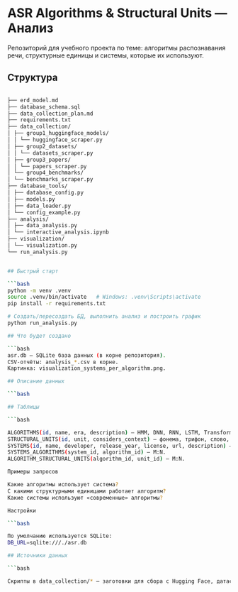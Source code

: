 # ASR Algorithms & Structural Units — Анализ

Репозиторий для учебного проекта по теме: алгоритмы распознавания речи, структурные единицы и системы, которые их используют.

## Структура


```bash

├── erd_model.md
├── database_schema.sql
├── data_collection_plan.md
├── requirements.txt
├── data_collection/
│ ├── group1_huggingface_models/
│ │ └── huggingface_scraper.py
│ ├── group2_datasets/
│ │ └── datasets_scraper.py
│ ├── group3_papers/
│ │ └── papers_scraper.py
│ └── group4_benchmarks/
│ └── benchmarks_scraper.py
├── database_tools/
│ ├── database_config.py
│ ├── models.py
│ ├── data_loader.py
│ └── config_example.py
├── analysis/
│ ├── data_analysis.py
│ └── interactive_analysis.ipynb
├── visualization/
│ └── visualization.py
└── run_analysis.py


## Быстрый старт

```bash
python -m venv .venv
source .venv/bin/activate   # Windows: .venv\Scripts\activate
pip install -r requirements.txt

# Создать/пересоздать БД, выполнить анализ и построить график
python run_analysis.py

## Что будет создано

```bash
asr.db — SQLite база данных (в корне репозитория).
CSV-отчёты: analysis_*.csv в корне.
Картинка: visualization_systems_per_algorithm.png.

## Описание данных

```bash

## Таблицы

```bash

ALGORITHMS(id, name, era, description) — HMM, DNN, RNN, LSTM, Transformer, CTC, CNN.
STRUCTURAL_UNITS(id, unit, considers_context) — фонема, трифон, слово, графема, …
SYSTEMS(id, name, developer, release_year, license, url, description) — CMU Sphinx, Kaldi, DeepSpeech, wav2vec 2.0, Whisper, Vosk.
SYSTEMS_ALGORITHMS(system_id, algorithm_id) — M:N.
ALGORITHM_STRUCTURAL_UNITS(algorithm_id, unit_id) — M:N.

Примеры запросов

Какие алгоритмы использует система?
С какими структурными единицами работает алгоритм?
Какие системы используют «современные» алгоритмы?

Настройки

```bash

По умолчанию используется SQLite:
DB_URL=sqlite:///./asr.db

## Источники данных

```bash

Скрипты в data_collection/* — заготовки для сбора с Hugging Face, датасетов, статей и бенчмарков. На учебном этапе достаточно статического наполнения из database_schema.sql. Потом можно расширить: собирать в JSON и загружать в БД через SQLAlchemy.
